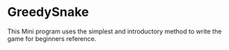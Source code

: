# GreedySnake
 This Mini program uses the simplest and introductory method to write the game for beginners reference.
